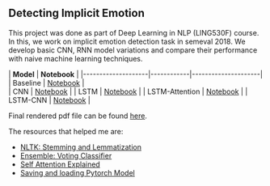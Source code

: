 ## Detecting Implicit Emotion

This project was done as part of Deep Learning in NLP (LING530F) course. In this, we work on implicit emotion detection task in semeval 2018. We develop basic CNN, RNN model variations and compare their performance with naive machine learning techniques. 

|    **Model**  | **Notebook** |
|--------------------|------------|---------------------|
| Baseline | [Notebook](https://nbviewer.jupyter.org/github/abishekarun/LING530F/blob/master/hw02/Notebooks/Baseline.ipynb) |      
| CNN | [Notebook](https://nbviewer.jupyter.org/github/abishekarun/LING530F/blob/master/hw02/Notebooks/CN.ipynb) |
| LSTM | [Notebook](https://nbviewer.jupyter.org/github/abishekarun/LING530F/blob/master/hw02/Notebooks/LSTM.ipynb) |
| LSTM-Attention | [Notebook](https://nbviewer.jupyter.org/github/abishekarun/LING530F/blob/master/hw02/Notebooks/LSTM_Attention2.ipynb) |
| LSTM-CNN | [Notebook](https://nbviewer.jupyter.org/github/abishekarun/LING530F/blob/master/hw02/Notebooks/LSTM_CNN.ipynb) | 

Final rendered pdf file can be found [here](https://github.com/abishekarun/LING530F/blob/master/hw02/Assignment_2.pdf).

The resources that helped me are:

+ [NLTK: Stemming and Lemmatization](https://textminingonline.com/dive-into-nltk-part-iv-stemming-and-lemmatization)
+ [Ensemble: Voting Classifier](http://scikit-learn.org/stable/modules/generated/sklearn.ensemble.VotingClassifier.html)
+ [Self Attention Explained](https://lilianweng.github.io/lil-log/2018/06/24/attention-attention.html#self-attention) 
+ [Saving and loading Pytorch Model](https://stackoverflow.com/questions/42703500/best-way-to-save-a-trained-model-in-pytorch)
